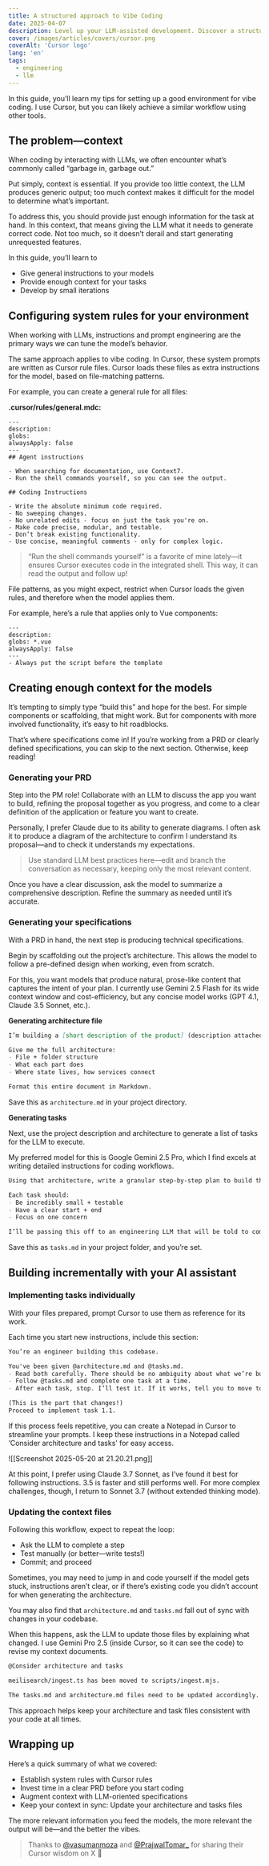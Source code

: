 ```yaml
---
title: A structured approach to Vibe Coding
date: 2025-04-07
description: Level up your LLM-assisted development. Discover a structured workflow to define specs, manage tasks, and provide your AI pair programming assistant with exactly the context it needs.
cover: /images/articles/covers/cursor.png
coverAlt: 'Cursor logo'
lang: 'en'
tags:
  - engineering
  - llm
---
```


In this guide, you’ll learn my tips for setting up a good environment for vibe coding. I use Cursor, but you can likely achieve a similar workflow using other tools.

## The problem—context

When coding by interacting with LLMs, we often encounter what’s commonly called “garbage in, garbage out.”

Put simply, context is essential. If you provide too little context, the LLM produces generic output; too much context makes it difficult for the model to determine what’s important.

To address this, you should provide just enough information for the task at hand. In this context, that means giving the LLM what it needs to generate correct code. Not too much, so it doesn’t derail and start generating unrequested features.

In this guide, you’ll learn to
- Give general instructions to your models
- Provide enough context for your tasks
- Develop by small iterations

## Configuring system rules for your environment

When working with LLMs, instructions and prompt engineering are the primary ways we can tune the model’s behavior.

The same approach applies to vibe coding. In Cursor, these system prompts are written as Cursor rule files. Cursor loads these files as extra instructions for the model, based on file-matching patterns.

For example, you can create a general rule for all files:

**.cursor/rules/general.mdc:**

```mdc
---
description:
globs:
alwaysApply: false
---
## Agent instructions

- When searching for documentation, use Context7.
- Run the shell commands yourself, so you can see the output.

## Coding Instructions

- Write the absolute minimum code required.
- No sweeping changes.
- No unrelated edits - focus on just the task you're on.
- Make code precise, modular, and testable.
- Don’t break existing functionality.
- Use concise, meaningful comments - only for complex logic.
```

> “Run the shell commands yourself” is a favorite of mine lately—it ensures Cursor executes code in the integrated shell. This way, it can read the output and follow up!

File patterns, as you might expect, restrict when Cursor loads the given rules, and therefore when the model applies them.

For example, here’s a rule that applies only to Vue components:

```mdc
---
description:
globs: *.vue
alwaysApply: false
---
- Always put the script before the template
```

## Creating enough context for the models

It’s tempting to simply type “build this” and hope for the best. For simple components or scaffolding, that might work. But for components with more involved functionality, it’s easy to hit roadblocks.

That’s where specifications come in! If you’re working from a PRD or clearly defined specifications, you can skip to the next section. Otherwise, keep reading!

### Generating your PRD

Step into the PM role! Collaborate with an LLM to discuss the app you want to build, refining the proposal together as you progress, and come to a clear definition of the application or feature you want to create.

Personally, I prefer Claude due to its ability to generate diagrams. I often ask it to produce a diagram of the architecture to confirm I understand its proposal—and to check it understands my expectations.

> Use standard LLM best practices here—edit and branch the conversation as necessary, keeping only the most relevant content.

Once you have a clear discussion, ask the model to summarize a comprehensive description. Refine the summary as needed until it’s accurate.

### Generating your specifications

With a PRD in hand, the next step is producing technical specifications.

Begin by scaffolding out the project’s architecture. This allows the model to follow a pre-defined design when working, even from scratch.

For this, you want models that produce natural, prose-like content that captures the intent of your plan. I currently use Gemini 2.5 Flash for its wide context window and cost-efficiency, but any concise model works (GPT 4.1, Claude 3.5 Sonnet, etc.).

**Generating architecture file**

```md
I’m building a [short description of the product] (description attached below). Use Nuxt 3 for frontend, Sqlite for database, Meilisearch for search.

Give me the full architecture:
- File + folder structure
- What each part does
- Where state lives, how services connect

Format this entire document in Markdown.
```

Save this as `architecture.md` in your project directory.

**Generating tasks**

Next, use the project description and architecture to generate a list of tasks for the LLM to execute.

My preferred model for this is Google Gemini 2.5 Pro, which I find excels at writing detailed instructions for coding workflows.

```md
Using that architecture, write a granular step-by-step plan to build the MVP.

Each task should:
- Be incredibly small + testable
- Have a clear start + end
- Focus on one concern

I’ll be passing this off to an engineering LLM that will be told to complete one task at a time, allowing me to test in between.
```

Save this as `tasks.md` in your project folder, and you’re set.

## Building incrementally with your AI assistant

### Implementing tasks individually

With your files prepared, prompt Cursor to use them as reference for its work.

Each time you start new instructions, include this section:

```md
You’re an engineer building this codebase.

You've been given @architecture.md and @tasks.md.
- Read both carefully. There should be no ambiguity about what we’re building.
- Follow @tasks.md and complete one task at a time.
- After each task, stop. I’ll test it. If it works, tell you to move to the next step.

(This is the part that changes!)
Proceed to implement task 1.1.
```

If this process feels repetitive, you can create a Notepad in Cursor to streamline your prompts. I keep these instructions in a Notepad called ‘Consider architecture and tasks’ for easy access.

![[Screenshot 2025-05-20 at 21.20.21.png]]

At this point, I prefer using Claude 3.7 Sonnet, as I’ve found it best for following instructions. 3.5 is faster and still performs well. For more complex challenges, though, I return to Sonnet 3.7 (without extended thinking mode).

### Updating the context files

Following this workflow, expect to repeat the loop:
- Ask the LLM to complete a step
- Test manually (or better—write tests!)
- Commit; and proceed

Sometimes, you may need to jump in and code yourself if the model gets stuck, instructions aren’t clear, or if there’s existing code you didn’t account for when generating the architecture.

You may also find that `architecture.md` and `tasks.md` fall out of sync with changes in your codebase.

When this happens, ask the LLM to update those files by explaining what changed. I use Gemini Pro 2.5 (inside Cursor, so it can see the code) to revise my context documents.

```md
@Consider architecture and tasks

meilisearch/ingest.ts has been moved to scripts/ingest.mjs.

The tasks.md and architecture.md files need to be updated accordingly.
```

This approach helps keep your architecture and task files consistent with your code at all times.

## Wrapping up

Here’s a quick summary of what we covered:

- Establish system rules with Cursor rules
- Invest time in a clear PRD before you start coding
- Augment context with LLM-oriented specifications
- Keep your context in sync: Update your architecture and tasks files

The more relevant information you feed the models, the more relevant the output will be—and the better the vibes.

> Thanks to [@vasumanmoza](https://x.com/vasumanmoza) and [@PrajwalTomar_](https://x.com/PrajwalTomar_) for sharing their Cursor wisdom on X 🙇
